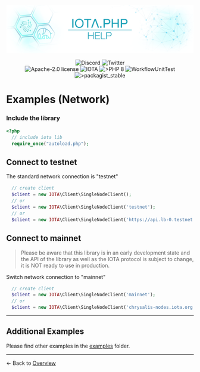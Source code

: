 ![IOTA.php](./images/IOTA_PHP_Banner_Interact_Help.png)

<p style="text-align:center;">
  <a href="https://discord.iota.org/" style="text-decoration:none;"><img src="https://img.shields.io/badge/Discord-9cf.svg?style=social&logo=discord" alt="Discord"></a>
  <a href="https://twitter.com/IOTAphp/" style="text-decoration:none;"><img src="https://img.shields.io/badge/Twitter-9cf.svg?style=social&logo=twitter" alt="Twitter"></a>
  <br>
  <a href="https://github.com/iota-community/iota.php/LICENSE" style="text-decoration:none;"><img src="https://img.shields.io/badge/license-Apache--2.0-green?style=flat-square" alt="Apache-2.0 license"></a>
  <a href="https://www.iota.org/" style="text-decoration:none;"><img src="https://img.shields.io/badge/IOTA-lightgrey?style=flat&logo=iota" alt="IOTA"></a>
  <a href="https://www.php.net/" style="text-decoration:none;"><img src="https://img.shields.io/badge/PHP->= 8.x-blue?style=flat-square&logo=php" alt=">PHP 8"></a>
  <img src="https://github.com/iota-community/iota.php/actions/workflows/phpunit.yml/badge.svg" alt="WorkflowUnitTest">
  <a href="https://packagist.org/packages/iota-community/iota.php/" style="text-decoration:none;"><img src="https://poser.pugx.org/iota-community/iota.php/v/stable.png" alt=">packagist_stable"></a>
</p>

# Examples (Network)

### Include the library
```php
<?php
  // include iota lib
  require_once("autoload.php");
```

## Connect to testnet
The standard network connection is "testnet"
```php
  // create client
  $client = new IOTA\Client\SingleNodeClient();
  // or
  $client = new IOTA\Client\SingleNodeClient('testnet');
  // or
  $client = new IOTA\Client\SingleNodeClient('https://api.lb-0.testnet.chrysalis2.com');
```

## Connect to mainnet

> Please be aware that this library is in an early development state and the API of the library as well as the IOTA protocol is subject to change, it is NOT ready to use in production.

Switch network connection to "mainnet"
```php
  // create client
  $client = new IOTA\Client\SingleNodeClient('mainnet');
  // or
  $client = new IOTA\Client\SingleNodeClient('chrysalis-nodes.iota.org');
```

---

## Additional Examples
Please find other examples in the [examples](../examples) folder.


___

<- Back to [Overview](000_index.md)